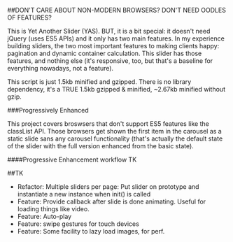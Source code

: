##DON'T CARE ABOUT NON-MODERN BROWSERS? DON'T NEED OODLES OF FEATURES?

This is Yet Another Slider (YAS). BUT, it is a bit special: it doesn't need jQuery (uses ES5 APIs) and it only has two main features. In my experience building sliders, the two most important features to making clients happy: pagination and dynamic container calculation. This slider has those features, and nothing else (it's responsive, too, but that's a baseline for everything nowadays, not a feature).

This script is just 1.5kb minified and gzipped. There is no library dependency, it's a TRUE 1.5kb gzipped & minified, ~2.67kb minified without gzip.

###Progressively Enhanced

This project covers broswsers that don't support ES5 features like the classList API. Those browsers get shown the first item in the carousel as a static slide sans any carousel functionality (that's actually the default state of the slider with the full version enhanced from the basic state).

####Progressive Enhancement workflow
TK




##TK

* Refactor: Multiple sliders per page: Put slider on prototype and instantiate a new instance when init() is called
* Feature: Provide callback after slide is done animating. Useful for loading things like video.
* Feature: Auto-play
* Feature: swipe gestures for touch devices
* Feature: Some facility to lazy load images, for perf.

